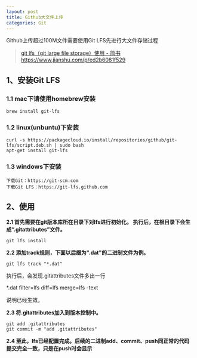 ```yaml
---
layout: post
title: Github大文件上传
categories: Git
---
```


Github上传超过100M文件需要使用Git LFS先进行大文件存储过程

> <a href="https://www.jianshu.com/p/ed2b6081f529" target="_blank">git lfs（git large file storage）使用 - 简书
> https://www.jianshu.com/p/ed2b6081f529</a>

## 1、安装Git LFS

### 1.1 mac下请使用homebrew安装

```
brew install git-lfs
```



### 1.2 linux(unbuntu)下安装

```
curl -s https://packagecloud.io/install/repositories/github/git-lfs/script.deb.sh | sudo bash
apt-get install git-lfs
```



### 1.3 windows下安装

```
下载Git：https://git-scm.com
下载Git LFS：https://git-lfs.github.com
```



## 2、使用

**2.1 首先需要在git版本库所在目录下对lfs进行初始化。 执行后，在根目录下会生成“.gitattributes”文件。**

```
git lfs install
```

**2.2 添加track规则，下面以后缀为".dat"的二进制文件为例。**

```
git lfs track "*.dat"
```

执行后，会发现.gitattributes文件多出一行

*.dat filter=lfs diff=lfs merge=lfs -text

说明已经生效。

**2.3 将.gitattributes加入到版本控制中。**

```
git add .gitattributes
git commit -m "add .gitattributes"
```

**2.4 至此，lfs已经配置完成。后续的二进制add、commit、push同正常的代码提交完全一致，只是在push时会显示**

